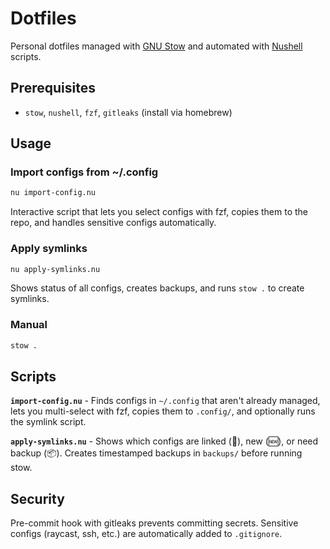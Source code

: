 # Dotfiles

Personal dotfiles managed with [GNU Stow](https://www.gnu.org/software/stow/) and automated with [Nushell](https://www.nushell.sh/) scripts.

## Prerequisites
- `stow`, `nushell`, `fzf`, `gitleaks` (install via homebrew)

## Usage

### Import configs from ~/.config
```bash
nu import-config.nu
```
Interactive script that lets you select configs with fzf, copies them to the repo, and handles sensitive configs automatically.

### Apply symlinks
```bash
nu apply-symlinks.nu  
```
Shows status of all configs, creates backups, and runs `stow .` to create symlinks.

### Manual
```bash
stow .
```

## Scripts

**`import-config.nu`** - Finds configs in `~/.config` that aren't already managed, lets you multi-select with fzf, copies them to `.config/`, and optionally runs the symlink script.

**`apply-symlinks.nu`** - Shows which configs are linked (🔗), new (🆕), or need backup (📦). Creates timestamped backups in `backups/` before running stow.

## Security
Pre-commit hook with gitleaks prevents committing secrets. Sensitive configs (raycast, ssh, etc.) are automatically added to `.gitignore`.
